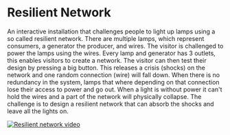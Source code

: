 Resilient Network
=================
An interactive installation that challenges people to light up lamps using a so called resilient network. There are multiple lamps, which represent consumers, a generator the producer, and wires. The visitor is challenged to power the lamps using the wires. Every lamp and generator has 3 outlets, this enables visitors to create a network. The visitor can then test their design by pressing a big button. This releases a crisis (shocks) on the network and one random connection (wire) will fall down. When there is no redundancy in the system, lamps that where depending on that connection lose their access to power and go out. When a light is without power it can't hold the wires and a part of the network will physically collapse. The challenge is to design a resilient network that can absorb the shocks and leave all the lights on.

[![Resilient network video](https://i.vimeocdn.com/video/308106939_640.jpg)](https://vimeo.com/44344772)
